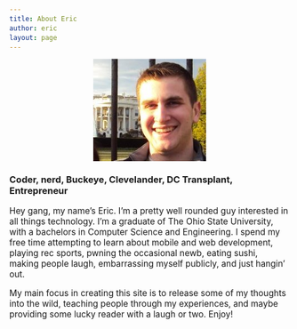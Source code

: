 ```yaml
---
title: About Eric
author: eric
layout: page
---
```

<img src="../images/profile_picture.jpg" alt="What a cutie" title="headshot" width="203" height="184" class="alignleft size-full wp-image-19" style="display: block; margin-left: auto; margin-right: auto" />
<h3>
  Coder, nerd, Buckeye, Clevelander, DC Transplant, Entrepreneur
</h3>

<p style="font-size:110%">
  Hey gang, my name&#8217;s Eric. I&#8217;m a pretty well rounded guy interested in all things technology. I&#8217;m a graduate of The Ohio State University, with a bachelors in Computer Science and Engineering. I spend my free time attempting to learn about mobile and web development, playing rec sports, pwning the occasional newb, eating sushi, making people laugh, embarrassing myself publicly, and just hangin&#8217; out.
</p>

<p style="font-size:110%">
  My main focus in creating this site is to release some of my thoughts into the wild, teaching people through my experiences, and maybe providing some lucky reader with a laugh or two. Enjoy!
</p>
